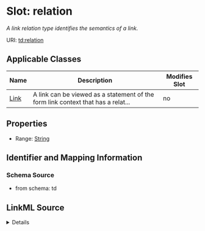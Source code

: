 

# Slot: relation


_A link relation type identifies the semantics of a link._



URI: [td:relation](https://www.w3.org/2019/wot/td#relation)



<!-- no inheritance hierarchy -->





## Applicable Classes

| Name | Description | Modifies Slot |
| --- | --- | --- |
| [Link](Link.md) | A link can be viewed as a statement of the form link context that has a relat... |  no  |







## Properties

* Range: [String](String.md)





## Identifier and Mapping Information







### Schema Source


* from schema: td




## LinkML Source

<details>
```yaml
name: relation
description: A link relation type identifies the semantics of a link.
from_schema: td
rank: 1000
alias: relation
owner: Link
domain_of:
- Link
range: string

```
</details>
